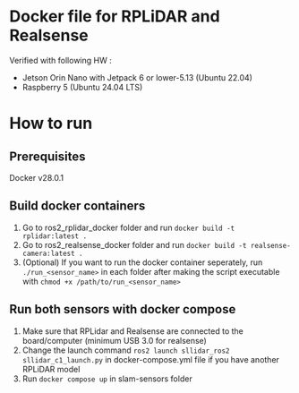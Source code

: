 # Docker file for RPLiDAR and Realsense
Verified with following HW : 
* Jetson Orin Nano with Jetpack 6 or lower-5.13 (Ubuntu 22.04)
* Raspberry 5 (Ubuntu 24.04 LTS)

# How to run
## Prerequisites
Docker v28.0.1

## Build docker containers
1. Go to ros2_rplidar_docker folder and run ```docker build -t rplidar:latest .```
2. Go to ros2_realsense_docker folder and run  ```docker build -t realsense-camera:latest .```
3. (Optional) If you want to run the docker container seperately, run ```./run_<sensor_name>``` in each folder after making the script executable with ```chmod +x /path/to/run_<sensor_name>```

## Run both sensors with docker compose
1. Make sure that RPLidar and Realsense are connected to the board/computer (minimum USB 3.0 for realsense)
2. Change the launch command ```ros2 launch sllidar_ros2 sllidar_c1_launch.py``` in docker-compose.yml file if you have another RPLiDAR model 
3. Run ``` docker compose up ``` in slam-sensors folder
